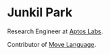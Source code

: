 # Junkil Park

Research Engineer at [Aptos Labs](https://aptoslabs.com/).

Contributor of [Move Language](https://github.com/move-language/move/).